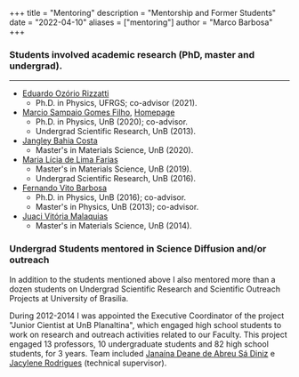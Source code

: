 +++
title = "Mentoring"
description = "Mentorship and Former Students"
date = "2022-04-10"
aliases = ["mentoring"]
author = "Marco Barbosa"
+++

### Students involved academic research (PhD, master and undergrad).
***

- [Eduardo Ozório Rizzatti](http://lattes.cnpq.br/9776753274036815)
    - Ph.D. in Physics, UFRGS; co-advisor (2021).
- [Marcio Sampaio Gomes Filho](http://lattes.cnpq.br/4247706975206030), [Homepage](https://www.setubal.net.br/)
    - Ph.D. in Physics, UnB (2020); co-advisor.
    - Undergrad Scientific Research, UnB (2013).
- [Jangley Bahia Costa](http://lattes.cnpq.br/8061758635546185)
    - Master's in Materials Science, UnB (2020).
- [Maria Lícia de Lima Farias](http://lattes.cnpq.br/0241367920268602)
    - Master's in Materials Science, UnB (2019).
    - Undergrad Scientific Research, UnB (2016).
- [Fernando Vito Barbosa](http://lattes.cnpq.br/7430520491940167)
    - Ph.D. in Physics, UnB (2016); co-advisor.
    - Master's in Physics, UnB (2013); co-advisor.
- [Juaci Vitória Malaquias](https://www.embrapa.br/equipe/-/empregado/333881/juaci-vitoria-malaquias)
    - Master's in Materials Science, UnB (2014).

### Undergrad Students mentored in Science Diffusion and/or outreach

In addition to the students mentioned above I also mentored more than a dozen students on 
Undergrad Scientific Research and Scientific Outreach Projects at University of Brasilia.

During 2012-2014 I was appointed the Executive Coordinator of the project
"Junior Cientist at UnB Planaltina", which engaged high school students to work on research and outreach activities related to our Faculty. This project engaged 13 professors, 10 undergraduate students and 82 high school students, for 3 years.
Team included [Janaína Deane de Abreu Sá Diniz](https://pesquisar.unb.br/professor/janaina-deane-de-abreu-sa-diniz) e [Jacylene Rodrigues](https://www.linkedin.com/in/jacylene-rodrigues-006b35b8/) (technical supervisor).
